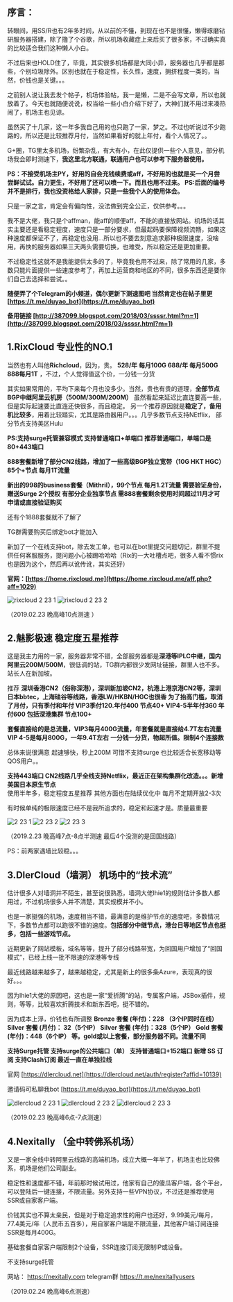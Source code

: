**序言：**
-------

转眼间，用SS/R也有2年多时间，从以前的不懂，到现在也不是很懂，懒得琢磨钻研服务器搭建，除了撸了个谷歌，所以机场收藏症上来后买了很多家，不过确实真的比较适合我们这种懒人小白。

不过后来也HOLD住了，毕竟，其实很多机场都是大同小异，服务器也几乎都是那些，个别垃圾除外。区别也就在于稳定性，长久性，速度，拥挤程度一类的，当然，价钱也是关键。。。

之前别人说让我去发个帖子，机场体验帖，我一是懒，二是不会写文章，所以也就放着了。今天也就随便说说，权当给一些小白介绍下好了，大神们就不用过来凑热闹了，机场主也见谅。

虽然买了十几家，这一年多我自己用的也只跑了一家，梦之。不过也听说过不少跑路的，所以还是比较推荐月付，当然如果看好的就上年付，看个人情况了。。

G+圈，TG里太多机场，纷繁杂乱，有大有小，在此仅提供一些个人意见，部分机场我会即时测速下，**我这里北方联通，联通用户也可以参考下服务器使用。**

**PS：不接受机场主PY，好用的自会充钱续费或aff，不好用的也就是买一个月尝尝鲜试试。自力更生，不好用了还可以喷一下。而且也用不过来。
PS:后面的编号并不是排行，我也没资格给人家排，只是一些我个人的使用体会。**

只是一家之言，肯定会有偏向性，没法做到完全公正，仅供参考。。。

我不是大佬，我只是个affman，能aff的顺便aff，不能的直接放网站。机场的话其实主要还是看稳定程度，速度只是一部分要求，但最起码要保障视频流畅，如果这种速度都保证不了，再稳定也没用…所以也不要去刻意追求那种极限速度，没啥用，再快的服务器如果三天两头需要切换，也难受，所以稳定还是更加重要。

不过稳定性这就不是我能提供太多的了，毕竟我也用不过来，除了常用的几家，多数只能片面提供一些速度参考了，再加上运营商和地区的不同，很多东西还是要你们自己去选择和尝试。。  

**随便弄了个Telegram的小频道，偶尔更新下测速图吧 当然肯定也在帖子里更  [https://t.me/duyao_bot](https://t.me/duyao_bot)**

**备用链接 [http://387099.blogspot.com/2018/03/ssssr.html?m=1](http://387099.blogspot.com/2018/03/ssssr.html?m=1)**




**1.RixCloud 专业性的NO.1**
-----------------------

当然也有人叫他**Richcloud**，因为，贵。 **528/年 每月100G     688/年 每月500G   888每月1T**      ，不过，个人觉得值这个价，一分钱一分货 

其实如果常用的，平均下来每个月也没多少。当然，贵也有贵的道理，**全部节点BGP中继阿里云机房（500M/300M/200M）** 虽然看起来延迟比直连要高一些，但是实际起速要比直连还快很多，而且稳定。
另一个推荐原因就是**稳定了，备用机比较多**，用着比较踏实，尤其是路由器用户。。。几乎多数节点支持NEtflix，   部分节点支持美区Hulu    

**PS:支持surge托管兼容模式    支持普通端口+单端口  推荐普通端口，单端口是80+443端口**   

**888套餐新增了部分CN2线路，增加了一些高级BGP独立宽带（10G HKT HGC）   85个+节点  每月1T流量**

**新出的998的business套餐（Mithril），99个节点 每月1.2T流量   需要验证身份，赠送Surge 2个授权 有部分企业独享节点  需888套餐剩余使用时间超过11月才可申请或直接验证购买**

还有个1888套餐就不了解了

TG群需要购买后绑定bot才能加入     

新加了一个在线支持bot，除去发工单，也可以在bot里提交问题切记，群里不提供任何客服服务，提问题小心被踢哈哈哈（Rix的一大吐槽点吧，很多人看不惯rix也是因为这个，然后再以讹传讹，其实还好）

**官网：[https://home.rixcloud.me](https://home.rixcloud.me/aff.php?aff=1029)**

![rixcloud 2 23 1](https://user-images.githubusercontent.com/34016863/53407113-5ad29900-39f6-11e9-9967-92537fe99188.png)
![rixcloud 2 23 2](https://user-images.githubusercontent.com/34016863/53407117-5dcd8980-39f6-11e9-959e-e30b00f6f2e9.png)


（2019.02.23 晚高峰10点测速  ）



2.魅影极速 稳定度五星推荐
--------------

这是我主力用的一家，服务器非常不错，全部服务器都是**深港等IPLC中继，国内阿里云200M/500M**，很低调的站，TG群内都很少发网址链接，群里人也不多。站长人在新加坡。

推荐 **深圳香港CN2（俗称深港），深圳新加坡CN2，杭港上港京港CN2等，深圳日本bbtec，上海硅谷等线路，香港LW/HKBN/HGC也很香
为了抬高门槛，取消了月付，只有季付和年付   VIP3季付120.年付400 节点40+     VIP4-5半年付360 年付600  包括深港集群 节点100+**  

**套餐直接给的是总流量，VIP3每月400G流量，年套餐就是直接给4.7T左右流量    VIP 4-5是每月800G，一年9.4T左右**    **一分钱一分货，物超所值。限制4个连接数**      

总体来说很满意  起速够快，秒上200M   可惜不支持surge   也比较适合长宽移动等QOS用户。。

**支持443端口   CN2线路几乎全线支持Netflix，最近正在架构集群化改造。。。新增美国日本原生节点**  
使用半年多，稳定程度五星推荐   其他方面也在陆续优化中     每月不定期开放2-3次

有时候单纯的极限速度已经不是我所追求的，稳定和起速才是。质量最重要

![2 23 1](https://user-images.githubusercontent.com/34016863/53407140-6625c480-39f6-11e9-9f9d-57919168a0a3.png)
![2 23 2](https://user-images.githubusercontent.com/34016863/53407144-69b94b80-39f6-11e9-9af3-8e98be3db899.png)
![2 23 3](https://user-images.githubusercontent.com/34016863/53407146-6cb43c00-39f6-11e9-827c-7917fc3e1916.png)

（2019.2.23 晚高峰7点-8点半测速  最后4个没测的是回国线路）


PS：前两家遇墙比较稳。。。


3.DlerCloud（墙洞） 机场中的“技术流”
-------------------------

估计很多人对墙洞并不陌生，甚至说很熟悉，墙洞大佬lhie1的规则估计多数人都用过，不过机场很多人并不清楚，其实规模并不小。

也是一家挺强的机场，速度相当不错，最满意的是维护节点的速度吧，多数情况下，多数节点都可以跑很不错的速度。**包括部分中继节点，港台日等地区节点也挺多，包括一些游戏节点。**

近期更新了网站模板，域名等等，提升了部分线路带宽，为回国用户增加了“回国模式”，已经上线一批不限速的深港等专线

最近线路越来越多了，越来越稳定，尤其是新上的很多条Azure，表现真的很好。。。

因为lhie1大佬的原因吧，这也是一家“爱折腾”的站，专属客户端，JSBox插件，规则，等等，比较喜欢折腾技术和新东西吧，挺不错的。

因为成本上浮，价钱也有所调整     **Bronze 套餐 (年付)：228 （3个IP同时在线）      Silver 套餐 (月付)： 32（5个IP）      Silver 套餐 (年付)：328（5个IP）      Gold 套餐 (年付)：448（6个IP） 等。gold或以上套餐，部分服务器不同。流量不同**

**支持Surge托管   支持surge的公共端口（单） 支持普通端口+152端口    新增 SS 订阅  支持Clash订阅    最近一直在单独拉线**  

官网    [https://dlercloud.net](https://dlercloud.net/auth/register?affid=10139)

邀请码可私聊我bot  [https://t.me/duyao_bot](https://t.me/duyao_bot)

![dlercloud 2 23 1](https://user-images.githubusercontent.com/34016863/53407159-7342b380-39f6-11e9-9f4c-a27192af571f.png)
![dlercloud 2 23 2](https://user-images.githubusercontent.com/34016863/53407164-763da400-39f6-11e9-8732-536ab7431512.png)
![dlercloud 2 23 3](https://user-images.githubusercontent.com/34016863/53407171-79389480-39f6-11e9-965c-436af31e0fee.png)

（2019.02.23 晚高峰6点-7点测速）



4.Nexitally （全中转佛系机场）
---------------------

又是一家全线中转阿里云线路的高端机场，成立大概一年半了，机场主也比较佛系，机场是他们公司副业。

稳定性和速度都不错，年前那时候试用过，他家有自己的傻瓜客户端，各个平台，可以登陆后一键连接，不限流量。另外支持一些VPN协议，不过还是推荐使用SSR或自家客户端。

价钱其实也不算太亲民，但是对于稳定追求性的用户也还好，9.99美元/每月，77.4美元/年（人民币五百多），用自家客户端是不限流量，其他客户端订阅连接SSR是每月400G。

基础套餐自家客户端限制2个设备，SSR连接订阅无限制IP或设备。

不支持surge托管 


网站： https://nexitally.com        telegram群 https://t.me/nexitallyusers 


（2019.02.24  晚高峰6点测速）

